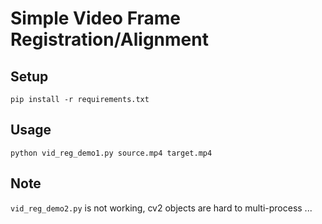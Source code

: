 # Simple Video Frame Registration/Alignment

## Setup

    pip install -r requirements.txt

## Usage

    python vid_reg_demo1.py source.mp4 target.mp4

## Note

`vid_reg_demo2.py` is not working, cv2 objects are hard to multi-process ...
